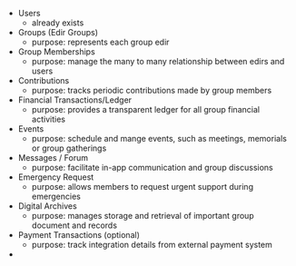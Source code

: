 <!-- brainstorm the database schema for this application -->

- Users
  - already exists
- Groups (Edir Groups)
  - purpose: represents each group edir
- Group Memberships
  - purpose: manage the many to many relationship between edirs and users
- Contributions
  - purpose: tracks periodic contributions made by group members
- Financial Transactions/Ledger
  - purpose: provides a transparent ledger for all group financial activities
- Events
  - purpose: schedule and mange events, such as meetings, memorials or group gatherings
- Messages / Forum
  - purpose: facilitate in-app communication and group discussions
- Emergency Request
  - purpose: allows members to request urgent support during emergencies
- Digital Archives
  - purpose: manages storage and retrieval of important group document and records
- Payment Transactions (optional)
  - purpose: track integration details from external payment system
-
